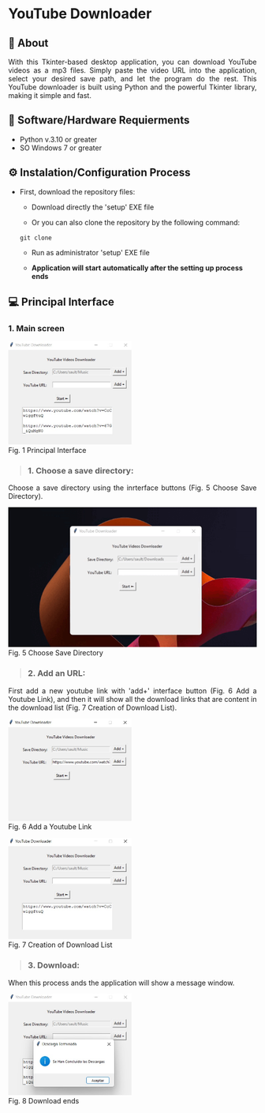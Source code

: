 # YouTube Downloader

## 📄 About 
<p align = 'justify'>With this Tkinter-based desktop application, you can download YouTube videos as a mp3 files. Simply paste the video URL into the application, select your desired save path, and let the program do the rest. This YouTube downloader is built using Python and the powerful Tkinter library, making it simple and fast.</p>


## 🔧 Software/Hardware Requierments
- Python v.3.10 or greater
- SO Windows 7 or greater

<!--Instalation Process -->
## ⚙️ Instalation/Configuration Process
- First, download the repository files:

  - Download directly the 'setup' EXE file
  
  - Or you can also clone the repository by the following command:
  
  ````
  git clone 
  ````
  
  - Run as administrator 'setup' EXE file
  
  - **Application will start automatically after the setting up process ends**

## 💻 Principal Interface
### 1. Main screen 

<img width="250px" src ="figs/WhatsApp Image 2022-07-23 at 11.14.43 PM.jpeg"><br>Fig. 1 Principal Interface</img>

> ### 1. Choose a save directory:
<p align='justify'> Choose a save directory using the inrterface buttons (Fig. 5 Choose Save Directory).</p>

<img width="600px" src ="figs/2022-07-24 16-16-14.gif"><br>Fig. 5 Choose Save Directory</img><br>

> ### 2. Add an URL:
<p align='justify'> First add a new youtube link with 'add+' interface button (Fig. 6 Add a Youtube Link), and then it will show all the download links that are content in the download list (Fig. 7 Creation of Download List).</p>

<img width="250px" src ="figs/WhatsApp Image 2022-07-23 at 11.13.28 PM.jpeg"><br>Fig. 6 Add a Youtube Link</img><br>

<img width="250px" src ="figs/WhatsApp Image 2022-07-23 at 11.13.54 PM.jpeg"><br>Fig. 7 Creation of Download List</img><br>

> ### 3. Download: 
<p align='justify'> When this process ands the application will show a message window.</p>

<img width="250px" src ="figs/WhatsApp Image 2022-07-23 at 11.17.43 PM.jpeg"><br>Fig. 8 Download ends </img><br>

